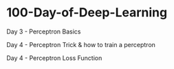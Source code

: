 # 100-Day-of-Deep-Learning

Day 3 - Perceptron Basics

Day 4 - Perceptron Trick & how to train a perceptron

Day 4 - Perceptron Loss Function

